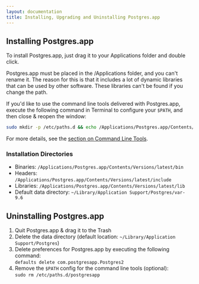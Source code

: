```yaml
---
layout: documentation
title: Installing, Upgrading and Uninstalling Postgres.app
---
```


## Installing Postgres.app

To install Postgres.app, just drag it to your Applications folder and double click.

Postgres.app must be placed in the /Applications folder, and you can't rename it.
The reason for this is that it includes a lot of dynamic libraries that can be used by other software.
These libraries can't be found if you change the path.

If you'd like to use the command line tools delivered with Postgres.app, execute the following command in Terminal to configure your `$PATH`, and then close & reopen the window:

```bash
sudo mkdir -p /etc/paths.d && echo /Applications/Postgres.app/Contents/Versions/latest/bin | sudo tee /etc/paths.d/postgresapp
```

For more details, see the [section on Command Line Tools](cli-tools.html).


### Installation Directories

- Binaries: `/Applications/Postgres.app/Contents/Versions/latest/bin`
- Headers: `/Applications/Postgres.app/Contents/Versions/latest/include`
- Libraries: `/Applications/Postgres.app/Contents/Versions/latest/lib`
- Default data directory: `~/Library/Application Support/Postgres/var-9.6`



## Uninstalling Postgres.app

1. Quit Postgres.app & drag it to the Trash
3. Delete the data directory (default location: `~/Library/Application Support/Postgres`)
4. Delete preferences for Postgres.app by executing the following command:  
   `defaults delete com.postgresapp.Postgres2`
5. Remove the `$PATH` config for the command line tools (optional):  
   `sudo rm /etc/paths.d/postgresapp`